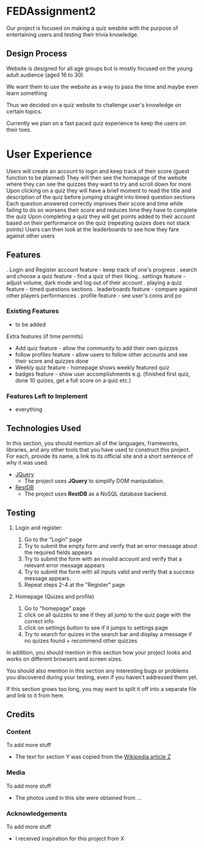 # FEDAssignment2

Our project is focused on making a quiz wesbite with the purpose of entertaining users and testing their trivia knowledge.

## Design Process

Website is designed for all age groups but is mostly focused on the young adult audience (aged 16 to 30)

We want them to use the website as a way to pass the time and maybe even learn something

Thus we decided on a quiz website to challenge user's knowledge on certain topics.

Currently we plan on a fast paced quiz experience to keep the users on their toes.

# User Experience

Users will create an account to login and keep track of their score (guest function to be planned)
They will then see the homepage of the website where they can see the quizzes they want to try and scroll down for more
Upon clicking on a quiz they will have a brief moment to read the title and description of the quiz before jumping straight into timed question sections
Each question answered correctly improves their score and time while failing to do so worsens their score and reduces time they have to complete the quiz
Upon completing a quiz they will get points added to their account based on their performance on the quiz (repeating quizes does not stack points)
Users can then look at the leaderboards to see how they fare against other users

## Features

. Login and Register account feature - keep track of one's progress
. search and choose a quiz feature - find a quiz of their liking
. settings feature - adjust volume, dark mode and log out of their account
. playing a quiz feature - timed questions sections
. leaderboards feature - compare against other players performances
. profile feature - see user's coins and po

### Existing Features

- to be added

Extra features (if time permits)

- Add quiz feature - allow the community to add their own quizzes
- follow profiles feature - allow users to follow other accounts and see their score and quizzes done
- Weekly quiz feature - homepage shows weekly featured quiz
- badges feature - show user accomplishments e.g. (finished first quiz, done 10 quizes, get a full score on a quiz etc.)

### Features Left to Implement

- everything

## Technologies Used

In this section, you should mention all of the languages, frameworks, libraries, and any other tools that you have used to construct this project. For each, provide its name, a link to its official site and a short sentence of why it was used.

- [JQuery](https://jquery.com)
  - The project uses **JQuery** to simplify DOM manipulation.
- [RestDB](https://restdb.io/)
  - The project uses **RestDB** as a NoSQL database backend.

## Testing

1. Login and register:

   1. Go to the "Login" page
   2. Try to submit the empty form and verify that an error message about the required fields appears
   3. Try to submit the form with an invalid account and verify that a relevant error message appears
   4. Try to submit the form with all inputs valid and verify that a success message appears.
   5. Repeat steps 2-4 at the "Register" page

2. Homepage (Quizes and profile)

   1. Go to "homepage" page
   2. click on all quizzes to see if they all jump to the quiz page with the correct info
   3. click on settings button to see if it jumps to settings page
   4. Try to search for quizes in the search bar and display a message if no quizes found + recommend other quizzes

In addition, you should mention in this section how your project looks and works on different browsers and screen sizes.

You should also mention in this section any interesting bugs or problems you discovered during your testing, even if you haven't addressed them yet.

If this section grows too long, you may want to split it off into a separate file and link to it from here.

## Credits

### Content

To add more stuff

- The text for section Y was copied from the [Wikipedia article Z](https://en.wikipedia.org/wiki/Z)

### Media

To add more stuff

- The photos used in this site were obtained from ...

### Acknowledgements

To add more stuff

- I received inspiration for this project from X
